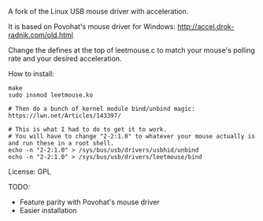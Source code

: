 A fork of the Linux USB mouse driver with acceleration.

It is based on Povohat's mouse driver for Windows: http://accel.drok-radnik.com/old.html

Change the defines at the top of leetmouse.c to match your mouse's polling rate and your desired acceleration.

How to install:
```
make
sudo insmod leetmouse.ko

# Then do a bunch of kernel module bind/unbind magic: https://lwn.net/Articles/143397/

# This is what I had to do to get it to work.
# You will have to change "2-2:1.0" to whatever your mouse actually is and run these in a root shell.
echo -n "2-2:1.0" > /sys/bus/usb/drivers/usbhid/unbind
echo -n "2-2:1.0" > /sys/bus/usb/drivers/leetmouse/bind
```

License: GPL

TODO:
* Feature parity with Povohat's mouse driver
* Easier installation
